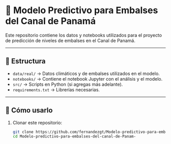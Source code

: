 # 🌊 Modelo Predictivo para Embalses del Canal de Panamá

Este repositorio contiene los datos y notebooks utilizados para el proyecto de predicción de niveles de embalses en el Canal de Panamá.

---

## 📂 Estructura

- `data/real/` → Datos climáticos y de embalses utilizados en el modelo.  
- `notebooks/` → Contiene el notebook Jupyter con el análisis y el modelo.  
- `src/` → Scripts en Python (si agregas más adelante).  
- `requirements.txt` → Librerías necesarias.  

---

## 🚀 Cómo usarlo

1. Clonar este repositorio:
   ```bash
   git clone https://github.com/fernandezgt/Modelo-predictivo-para-embalses-del-canal-de-Panam-.git
   cd Modelo-predictivo-para-embalses-del-canal-de-Panam-
